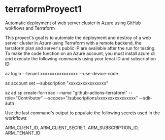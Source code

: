 # terraformProyect1
Automatic deployment of web server cluster in Azure using GitHub wokflows and Terraform

This proyect's goal is to automate the deployment and destroy of a web server cluster in Azure using Terraform with a remote backend, the terraform plan and server's public IP are available after the run for testing.
To make the code function on an Azure account, you must install azure cli and execute the following commands using your tenat ID and subscription ID:

az login --tenant xxxxxxxxxxxxxxxx --use-device-code

az account set --subscription "xxxxxxxxxxxxxxxx"

az ad sp create-for-rbac --name "github-actions-terraform" --role="Contributor" --scopes="/subscriptions/xxxxxxxxxxxxxxxx" --sdk-auth


Use the last command's output to populate the following secrets used in the workflows:

ARM_CLIENT_ID, ARM_CLIENT_SECRET, ARM_SUBSCRIPTION_ID, ARM_TENANT_ID
